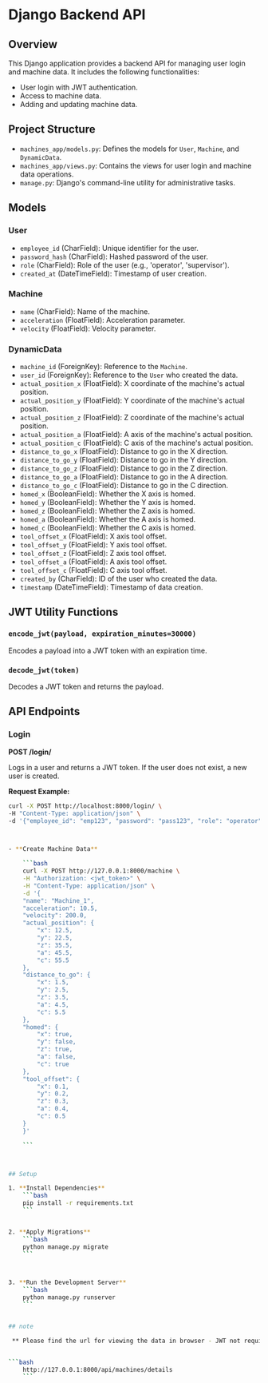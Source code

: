 # Django Backend API

## Overview

This Django application provides a backend API for managing user login and machine data. It includes the following functionalities:

- User login with JWT authentication.
- Access to machine data.
- Adding and updating machine data.

## Project Structure

- `machines_app/models.py`: Defines the models for `User`, `Machine`, and `DynamicData`.
- `machines_app/views.py`: Contains the views for user login and machine data operations.
- `manage.py`: Django's command-line utility for administrative tasks.

## Models

### User

- `employee_id` (CharField): Unique identifier for the user.
- `password_hash` (CharField): Hashed password of the user.
- `role` (CharField): Role of the user (e.g., 'operator', 'supervisor').
- `created_at` (DateTimeField): Timestamp of user creation.

### Machine

- `name` (CharField): Name of the machine.
- `acceleration` (FloatField): Acceleration parameter.
- `velocity` (FloatField): Velocity parameter.

### DynamicData

- `machine_id` (ForeignKey): Reference to the `Machine`.
- `user_id` (ForeignKey): Reference to the `User` who created the data.
- `actual_position_x` (FloatField): X coordinate of the machine's actual position.
- `actual_position_y` (FloatField): Y coordinate of the machine's actual position.
- `actual_position_z` (FloatField): Z coordinate of the machine's actual position.
- `actual_position_a` (FloatField): A axis of the machine's actual position.
- `actual_position_c` (FloatField): C axis of the machine's actual position.
- `distance_to_go_x` (FloatField): Distance to go in the X direction.
- `distance_to_go_y` (FloatField): Distance to go in the Y direction.
- `distance_to_go_z` (FloatField): Distance to go in the Z direction.
- `distance_to_go_a` (FloatField): Distance to go in the A direction.
- `distance_to_go_c` (FloatField): Distance to go in the C direction.
- `homed_x` (BooleanField): Whether the X axis is homed.
- `homed_y` (BooleanField): Whether the Y axis is homed.
- `homed_z` (BooleanField): Whether the Z axis is homed.
- `homed_a` (BooleanField): Whether the A axis is homed.
- `homed_c` (BooleanField): Whether the C axis is homed.
- `tool_offset_x` (FloatField): X axis tool offset.
- `tool_offset_y` (FloatField): Y axis tool offset.
- `tool_offset_z` (FloatField): Z axis tool offset.
- `tool_offset_a` (FloatField): A axis tool offset.
- `tool_offset_c` (FloatField): C axis tool offset.
- `created_by` (CharField): ID of the user who created the data.
- `timestamp` (DateTimeField): Timestamp of data creation.

## JWT Utility Functions

### `encode_jwt(payload, expiration_minutes=30000)`

Encodes a payload into a JWT token with an expiration time.

### `decode_jwt(token)`

Decodes a JWT token and returns the payload.

## API Endpoints

### Login

**POST /login/**

Logs in a user and returns a JWT token. If the user does not exist, a new user is created.

**Request Example:**

```bash
curl -X POST http://localhost:8000/login/ \
-H "Content-Type: application/json" \
-d '{"employee_id": "emp123", "password": "pass123", "role": "operator"}'



- **Create Machine Data**

    ```bash
    curl -X POST http://127.0.0.1:8000/machine \
    -H "Authorization: <jwt_token>" \
    -H "Content-Type: application/json" \
    -d '{
    "name": "Machine_1",
    "acceleration": 10.5,
    "velocity": 200.0,
    "actual_position": {
        "x": 12.5,
        "y": 22.5,
        "z": 35.5,
        "a": 45.5,
        "c": 55.5
    },
    "distance_to_go": {
        "x": 1.5,
        "y": 2.5,
        "z": 3.5,
        "a": 4.5,
        "c": 5.5
    },
    "homed": {
        "x": true,
        "y": false,
        "z": true,
        "a": false,
        "c": true
    },
    "tool_offset": {
        "x": 0.1,
        "y": 0.2,
        "z": 0.3,
        "a": 0.4,
        "c": 0.5
    }
    }'

    ```



## Setup

1. **Install Dependencies**
    ```bash
    pip install -r requirements.txt
    ```


2. **Apply Migrations**
    ```bash
    python manage.py migrate
    ```



3. **Run the Development Server**
    ```bash
    python manage.py runserver
    ```


## note

 ** Please find the url for viewing the data in browser - JWT not required**


```bash
    http://127.0.0.1:8000/api/machines/details
    ```